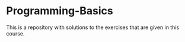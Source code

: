 # Programming-Basics
This is a repository with solutions to the exercises that are given in this course.
